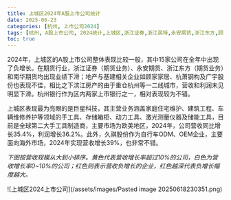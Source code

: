 ```yaml
---
title: 上城区2024年A股上市公司统计
date: 2025-06-23
categories: [杭州, 上市公司2024]
tags: [杭州, A股上市公司, 2024统计,上城区,浙江证券,浙江英特,永安期货,浙江东方,顾家家居,杭萧钢构,广宇股份,滨江房产,杭州银行,巨星科技,久祺股份]     # TAG names should always be lowercase
toc: true
---
```


2024年，上城区的A股上市公司整体表现比较一般，其中15家公司在全年中出现了负增长。在期货行业，浙江证券（期货业务）、永安期货、浙江东方（期货业务）和南华期货均出现业绩下滑；地产与基建相关企业如顾家家居、杭萧钢构及广宇股份也表现不佳，相比之下滨江房产的由于重仓杭州等一二线城市，营收和利润未见明显下滑。杭州银行作为区内两家上市银行之一，相对表现较为不错。

上城区表现最为亮眼的是巨星科技，其主营业务涵盖家庭住宅维护、建筑工程、车辆维修养护等领域的手工具、存储箱柜、动力工具、激光测量仪器及储能工具，目前是全球第二大手工具制造商，主要市场为欧美地区，2024年，公司营收同比增长35.4%，利润增长36.2%。此外，久祺股份作为自行车ODM、OEM企业，主要面向海外市场，2024年实现营收增长39%，也非常不错。

*下图按营收规模从大到小排序。黄色代表营收增长率超过10%的公司，白色为营收增长率0~10%的公司；红色则表示营收负增长的企业，红色越深代表负增长幅度越大。*


![上城区2024上市公司](/assets/images/Pasted image 20250618230351.png)
